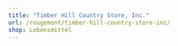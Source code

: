 ```yaml
---
title: "Timber Hill Country Store, Inc."
url: /rougemont/timber-hill-country-store-inc/
shop: Lebensmittel
---
```

